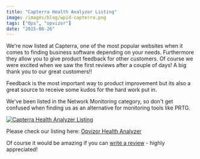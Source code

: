 ```yaml
---
title: "Capterra Health Analyzer Listing"
image: /images/blog/wpid-capterra.png
tags: ["Ops", "opvizor"]
date: "2015-08-26"
---
```


We're now listed at Capterra, one of the most popular websites when it comes to finding business software depending on your needs. Furthermore they allow you to give product feedback for other customers. Of course we were excited when we saw the first reviews after a couple of days! A big thank you to our great customers!!

Feedback is the most important way to product improvement but its also a great source to receive some kudos for the hard work put in.

We've been listed in the Network Monitoring category, so don't get confused when finding us as an alternative for monitoring tools like PRTG. 

[![Capterra Health Analyzer Listing](/images/blog/wpid-capterra.png)](http://www.capterra.com/network-monitoring-software/spotlight/144630/VMware%20Health%20Analyzer/opvizor%20)

Please check our listing here: [Opvizor Health Analyzer](http://www.capterra.com/network-monitoring-software/spotlight/144630/VMware%20Health%20Analyzer/opvizor%20 "Opvizor Health Analyzer")

Of course it would be amazing if you can [write a review](http://www.capterra.com/network-monitoring-software/reviews/144630/VMware%20Health%20Analyzer/opvizor%20/new "write a review") - highly appreciated!
